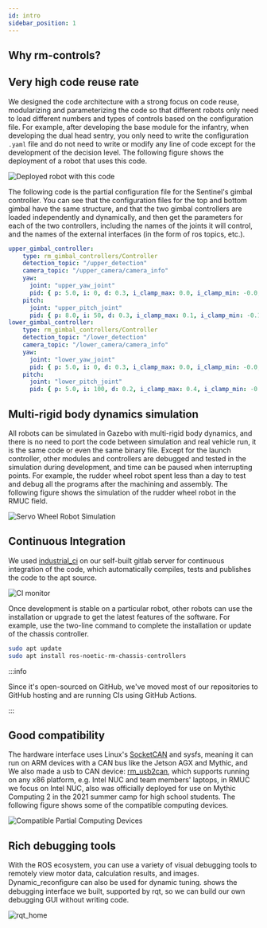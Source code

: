 ```yaml
---
id: intro
sidebar_position: 1
---
```


## Why rm-controls?

## Very high code reuse rate
We designed the code architecture with a strong focus on code reuse, modularizing and parameterizing the code so that different robots only need to load different numbers and types of controls based on the configuration file. For example, after developing the base module for the infantry, when developing the dual head sentry, you only need to write the configuration `.yaml` file and do not need to write or modify any line of code except for the development of the decision level. The following figure shows the deployment of a robot that uses this code.

![Deployed robot with this code](/img/rm-controls/deployed_robots.png)

The following code is the partial configuration file for the Sentinel's gimbal controller. You can see that the configuration files for the top and bottom gimbal have the same structure, and that the two gimbal controllers are loaded independently and dynamically, and then get the parameters for each of the two controllers, including the names of the joints it will control, and the names of the external interfaces (in the form of ros topics, etc.).

```yaml
upper_gimbal_controller:
    type: rm_gimbal_controllers/Controller
    detection_topic: "/upper_detection"
    camera_topic: "/upper_camera/camera_info"
    yaw:
      joint: "upper_yaw_joint"
      pid: { p: 5.0, i: 0, d: 0.3, i_clamp_max: 0.0, i_clamp_min: -0.0, antiwindup: true}
    pitch:
      joint: "upper_pitch_joint"
      pid: { p: 8.0, i: 50, d: 0.3, i_clamp_max: 0.1, i_clamp_min: -0.1, antiwindup: true}
lower_gimbal_controller:
    type: rm_gimbal_controllers/Controller
    detection_topic: "/lower_detection"
    camera_topic: "/lower_camera/camera_info"
    yaw:
      joint: "lower_yaw_joint"
      pid: { p: 5.0, i: 0, d: 0.3, i_clamp_max: 0.0, i_clamp_min: -0.0, antiwindup: true}
    pitch:
      joint: "lower_pitch_joint"
      pid: { p: 5.0, i: 100, d: 0.2, i_clamp_max: 0.4, i_clamp_min: -0.4, antiwindup: true}
```
## Multi-rigid body dynamics simulation
All robots can be simulated in Gazebo with multi-rigid body dynamics, and there is no need to port the code between simulation and real vehicle run, it is the same code or even the same binary file. Except for the launch controller, other modules and controllers are debugged and tested in the simulation during development, and time can be paused when interrupting points. For example, the rudder wheel robot spent less than a day to test and debug all the programs after the machining and assembly. The following figure shows the simulation of the rudder wheel robot in the RMUC field.

![Servo Wheel Robot Simulation](/img/rm-controls/gazebo.jpg)

## Continuous Integration
We used [industrial_ci](https://github.com/ros-industrial/industrial_ci) on our self-built gitlab server for continuous integration of the code, which automatically compiles, tests and publishes the code to the apt source.

![CI monitor](/img/rm-controls/ci_monitor.png)

Once development is stable on a particular robot, other robots can use the installation or upgrade to get the latest features of the software. For example, use the two-line command to complete the installation or update of the chassis controller.
```sh
sudo apt update
sudo apt install ros-noetic-rm-chassis-controllers
```

:::info

Since it's open-sourced on GitHub, we've moved most of our repositories to GitHub hosting and are running CIs using GitHub Actions.

:::

## Good compatibility
The hardware interface uses Linux's [SocketCAN](https://www.kernel.org/doc/Documentation/networking/can.txt) and sysfs, meaning it can run on ARM devices with a CAN bus like the Jetson AGX and Mythic, and We also made a usb to CAN device: [rm_usb2can](https://github.com/rm-controls/rm_usb2can), which supports running on any x86 platform, e.g. Intel NUC and team members' laptops, in RMUC we focus on Intel NUC, also was officially deployed for use on Mythic Computing 2 in the 2021 summer camp for high school students. The following figure shows some of the compatible computing devices.

![Compatible Partial Computing Devices](/img/rm-controls/minipc.png)

## Rich debugging tools
With the ROS ecosystem, you can use a variety of visual debugging tools to remotely view motor data, calculation results, and images. Dynamic_reconﬁgure can also be used for dynamic tuning. shows the debugging interface we built, supported by rqt, so we can build our own debugging GUI without writing code.

![rqt_home](/img/rm-controls/rqt_home.png)
